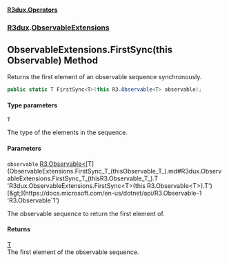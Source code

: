 #### [R3dux.Operators](R3dux.Operators.md 'R3dux.Operators')
### [R3dux](R3dux.Operators.md#R3dux 'R3dux').[ObservableExtensions](ObservableExtensions.md 'R3dux.ObservableExtensions')

## ObservableExtensions.FirstSync<T>(this Observable<T>) Method

Returns the first element of an observable sequence synchronously.

```csharp
public static T FirstSync<T>(this R3.Observable<T> observable);
```
#### Type parameters

<a name='R3dux.ObservableExtensions.FirstSync_T_(thisR3.Observable_T_).T'></a>

`T`

The type of the elements in the sequence.
#### Parameters

<a name='R3dux.ObservableExtensions.FirstSync_T_(thisR3.Observable_T_).observable'></a>

`observable` [R3.Observable&lt;](https://docs.microsoft.com/en-us/dotnet/api/R3.Observable-1 'R3.Observable`1')[T](ObservableExtensions.FirstSync_T_(thisObservable_T_).md#R3dux.ObservableExtensions.FirstSync_T_(thisR3.Observable_T_).T 'R3dux.ObservableExtensions.FirstSync<T>(this R3.Observable<T>).T')[&gt;](https://docs.microsoft.com/en-us/dotnet/api/R3.Observable-1 'R3.Observable`1')

The observable sequence to return the first element of.

#### Returns
[T](ObservableExtensions.FirstSync_T_(thisObservable_T_).md#R3dux.ObservableExtensions.FirstSync_T_(thisR3.Observable_T_).T 'R3dux.ObservableExtensions.FirstSync<T>(this R3.Observable<T>).T')  
The first element of the observable sequence.